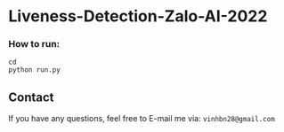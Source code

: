 # Liveness-Detection-Zalo-AI-2022
### How to run:
```
cd 
python run.py
```
## Contact
If you have any questions, feel free to E-mail me via: `vinhbn28@gmail.com`






